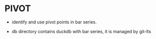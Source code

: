 # PIVOT

- identify and use pivot points in bar series.

- db directory contains duckdb with bar series, it is managed by git-lts


